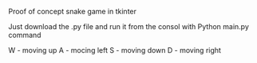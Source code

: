 Proof of concept snake game in tkinter

Just download the .py file and run it from the consol with Python main.py command

W - moving up
A - mocing left
S - moving down
D - moving right